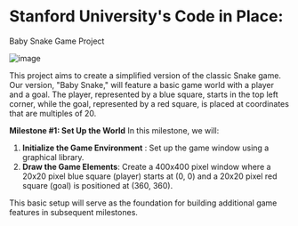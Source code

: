 # Stanford University's Code in Place:
Baby Snake Game Project 

![image](https://github.com/user-attachments/assets/977b5d20-222b-4137-a807-d6c8152572de)




This project aims to create a simplified version of the classic Snake game. Our version, "Baby Snake," will feature a basic game world with a player and a goal. The player, represented by a blue square, starts in the top left corner, while the goal, represented by a red square, is placed at coordinates that are multiples of 20.  

**Milestone #1: Set Up the World**  In this milestone, we will:  
1. **Initialize the Game Environment** :  Set up the game window using a graphical library.
2. **Draw the Game Elements**: Create a 400x400 pixel window where a 20x20 pixel blue square (player) starts at (0, 0) and a 20x20 pixel red square (goal) is positioned at (360, 360).
      
This basic setup will serve as the foundation for building additional game features in subsequent milestones.
